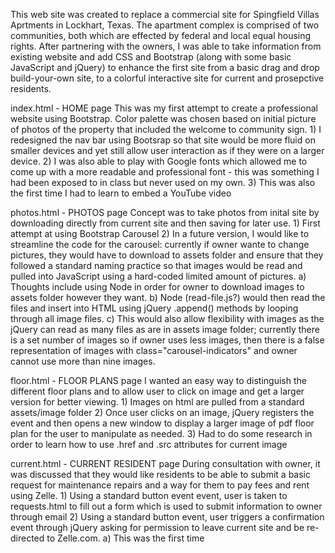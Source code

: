 This web site was created to replace a commercial site for Spingfield Villas Aprtments in Lockhart, Texas. The apartment complex is comprised of two communities, both which are effected by federal and local equal housing rights. After partnering with the owners, I was able to take information from existing website and add CSS and Bootstrap (along with some basic JavaScript and jQuery) to enhance the first site from a basic drag and drop build-your-own site, to a colorful interactive site for current and prosepctive residents.

index.html - HOME page
    This was my first attempt to create a professional website using Bootstrap. Color palette was chosen based on initial picture of photos of the property that included the welcome to community sign.
        1) I redesigned the nav bar using Bootsrap so that site would be more fluid on smaller devices and yet still allow user interaction as if they were on a larger device.
        2) I was also able to play with Google fonts which allowed me to come up with a more readable and professional font - this was something I had been exposed to in class but never used on my own.
        3) This was also the first time I had to learn to embed a YouTube video

photos.html - PHOTOS page
    Concept was to take photos from inital site by downloading directly from current site and then saving for later use.
        1) First attempt at using Bootstrap Carousel
        2) In a future version, I would like to streamline the code for the carousel: currently if owner wante to change pictures, they would have to download to assets folder and ensure that they followed a standard naming practice so that images would be read and pulled into JavaScript using a hard-coded limited amount of pictures.
            a) Thoughts include using Node in order for owner to download images to assets folder however they want.
            b) Node (read-file.js?) would then read the files and insert into HTML using jQuery .append() methods by looping through all image files.
            c) This would also allow flexibility with images as the jQuery can read as many files as are in assets image folder; currently there is a set number of images so if owner uses less images, then there is a false representation of images with class="carousel-indicators" and owner cannot use more than nine images.

floor.html - FLOOR PLANS page
    I wanted an easy way to distinguish the different floor plans and to allow user to click on image and get a larger version for better viewing.
        1) Images on html are pulled from a standard assets/image folder
        2) Once user clicks on an image, jQuery registers the event and then opens a new window to display a larger image of pdf floor plan for the user to manipulate as needed.
        3) Had to do some research in order to learn how to use .href and .src attributes for current image

current.html - CURRENT RESIDENT page
    During consultation with owner, it was discussed that they would like residents to be able to submit a basic request for maintenance repairs and a way for them to pay fees and rent using Zelle.
        1) Using a standard button event event, user is taken to requests.html to fill out a form which is used to submit information to owner through email
        2) Using a standard button event, user triggers a confirmation event through jQuery asking for permission to leave current site and be re-directed to Zelle.com.
            a) This was the first time 